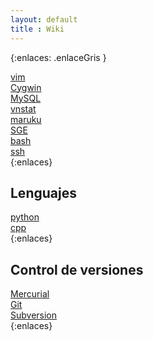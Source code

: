 ```yaml
--- 
layout: default
title : Wiki 
---
```

{:enlaces: .enlaceGris }  

[vim](/wiki/vim.html)  
[Cygwin](/wiki/Cygwin.html)  
[MySQL](/wiki/MySQL.html)  
[vnstat](/wiki/vnstat.html)  
[maruku](/wiki/maruku.html)  
[SGE](/wiki/SGE.html)  
[bash](/wiki/bash.html)  
[ssh](/wiki/ssh.html)  
{:enlaces} 
## Lenguajes
[python](/wiki/python.html)  
[cpp](/wiki/cpp.html)  
{:enlaces} 
## Control de versiones
[Mercurial](/wiki/Mercurial.html)  
[Git](/wiki/Git.html)  
[Subversion](/wiki/Subversion.html)  
{:enlaces} 
